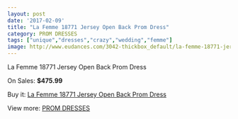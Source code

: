 ```yaml
---
layout: post
date: '2017-02-09'
title: "La Femme 18771 Jersey Open Back Prom Dress"
category: PROM DRESSES
tags: ["unique","dresses","crazy","wedding","femme"]
image: http://www.eudances.com/3042-thickbox_default/la-femme-18771-jersey-open-back-prom-dress.jpg
---
```

La Femme 18771 Jersey Open Back Prom Dress

On Sales: **$475.99**
<a href="https://www.eudances.com/en/prom-dresses/1052-la-femme-18771-jersey-open-back-prom-dress.html"><amp-img layout="responsive" width="600" height="600" src="//www.eudances.com/3042-thickbox_default/la-femme-18771-jersey-open-back-prom-dress.jpg" alt="La Femme 18771 Jersey Open Back Prom Dress 0" /></a>
<a href="https://www.eudances.com/en/prom-dresses/1052-la-femme-18771-jersey-open-back-prom-dress.html"><amp-img layout="responsive" width="600" height="600" src="//www.eudances.com/3046-thickbox_default/la-femme-18771-jersey-open-back-prom-dress.jpg" alt="La Femme 18771 Jersey Open Back Prom Dress 1" /></a>
<a href="https://www.eudances.com/en/prom-dresses/1052-la-femme-18771-jersey-open-back-prom-dress.html"><amp-img layout="responsive" width="600" height="600" src="//www.eudances.com/3045-thickbox_default/la-femme-18771-jersey-open-back-prom-dress.jpg" alt="La Femme 18771 Jersey Open Back Prom Dress 2" /></a>
<a href="https://www.eudances.com/en/prom-dresses/1052-la-femme-18771-jersey-open-back-prom-dress.html"><amp-img layout="responsive" width="600" height="600" src="//www.eudances.com/3044-thickbox_default/la-femme-18771-jersey-open-back-prom-dress.jpg" alt="La Femme 18771 Jersey Open Back Prom Dress 3" /></a>
<a href="https://www.eudances.com/en/prom-dresses/1052-la-femme-18771-jersey-open-back-prom-dress.html"><amp-img layout="responsive" width="600" height="600" src="//www.eudances.com/3043-thickbox_default/la-femme-18771-jersey-open-back-prom-dress.jpg" alt="La Femme 18771 Jersey Open Back Prom Dress 4" /></a>

Buy it: [La Femme 18771 Jersey Open Back Prom Dress](https://www.eudances.com/en/prom-dresses/1052-la-femme-18771-jersey-open-back-prom-dress.html "La Femme 18771 Jersey Open Back Prom Dress")

View more: [PROM DRESSES](https://www.eudances.com/en/13-prom-dresses "PROM DRESSES")